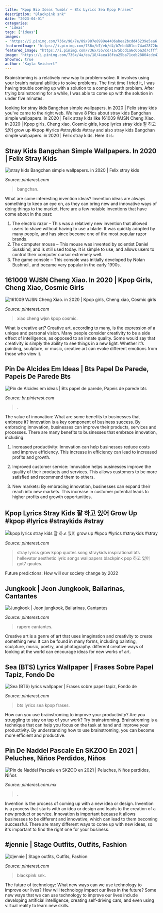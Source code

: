 ```yaml
---
title: "Kpop Bio Ideas Tumblr ~ Bts Lyrics Sea Kpop Frases"
description: "Blackpink snk"
date: "2023-04-01"
categories:
- "ideas"
tags: ["ideas"]
images:
- "https://i.pinimg.com/736x/98/7e/89/987e8999e4406abea2bcdd45239e5ea6.jpg"
featuredImage: "https://i.pinimg.com/736x/b7/eb/d4/b7ebd401cc74ad2872b464cbddb4e1a8.jpg"
featured_image: "https://i.pinimg.com/736x/5b/cd/1a/5bcd1a6c6ba3d7cfff70626b07b58745.jpg"
image: "https://i.pinimg.com/736x/4a/ea/18/4aea18fea25ba71ceb28804cde417d2d.jpg"
ShowToc: true
author: "Kayla Reichert"
---
```



Brainstroming is a relatively new way to problem-solve. It involves using your brain’s natural abilities to solve problems. The first time I tried it, I was having trouble coming up with a solution to a complex math problem. After trying brainstroming for a while, I was able to come up with the solution in under five minutes.

	

		
looking for stray kids Bangchan simple wallpapers. in 2020 | Felix stray kids you've came to the right web. We have 8 Pics about stray kids Bangchan simple wallpapers. in 2020 | Felix stray kids like 161009 WJSN Cheng Xiao. in 2020 | Kpop girls, Cheng xiao, Cosmic girls, kpop lyrics stray kids 잘 하고 있어 grow up #kpop #lyrics #straykids #stray and also stray kids Bangchan simple wallpapers. in 2020 | Felix stray kids. Here it is:
		
    
## Stray Kids Bangchan Simple Wallpapers. In 2020 | Felix Stray Kids

<img loading=lazy src="https://i.pinimg.com/736x/5b/cd/1a/5bcd1a6c6ba3d7cfff70626b07b58745.jpg" onerror="this.onerror=null;this.src='https://tse3.mm.bing.net/th?id=OIP.0WLuOu4jXEcntHxM3hyWnAHaNM&amp;pid=15.1';" alt="stray kids Bangchan simple wallpapers. in 2020 | Felix stray kids">

_Source: pinterest.com_

>bangchan. 

	

What are some interesting invention ideas?
Invention ideas are always something to keep an eye on, as they can bring new and innovative ways of doing things to the market. Here are a few notable inventions that have come about in the past: 
1. The electric razor – This was a relatively new invention that allowed users to shave without having to use a blade. It was quickly adopted by many people, and has since become one of the most popular razor brands. 
2. The computer mouse – This mouse was invented by scientist Daniel Susskind, and is still used today. It is simple to use, and allows users to control their computer cursor extremely well. 
3. The game console – This console was initially developed by Nolan Bushnell, and became very popular in the early 1990s.

    
## 161009 WJSN Cheng Xiao. In 2020 | Kpop Girls, Cheng Xiao, Cosmic Girls

<img loading=lazy src="https://i.pinimg.com/736x/b0/bc/96/b0bc969ec3c78bc9e7339e0d8ee8baa5.jpg" onerror="this.onerror=null;this.src='https://tse1.mm.bing.net/th?id=OIP.5eEDwz_IRcsdyW0jvMnYzAHaLJ&amp;pid=15.1';" alt="161009 WJSN Cheng Xiao. in 2020 | Kpop girls, Cheng xiao, Cosmic girls">

_Source: pinterest.com_

>xiao cheng wjsn kpop cosmic. 

	

What is creative art?
Creative art, according to many, is the expression of a unique and personal vision. Many people consider creativity to be a side effect of intelligence, as opposed to an innate quality. Some would say that creativity is simply the ability to see things in a new light. Whether it’s painting, sculpture, or music, creative art can evoke different emotions from those who view it.

    
## Pin De Alcides Em Ideas | Bts Papel De Parede, Papeis De Parede Bts

<img loading=lazy src="https://i.pinimg.com/736x/e6/7f/72/e67f72477938ab5d2444527a3cbfbfb9.jpg" onerror="this.onerror=null;this.src='https://tse4.mm.bing.net/th?id=OIP.g_ROlL7koiFivW51euFFlQHaNL&amp;pid=15.1';" alt="Pin de Alcides em ideas | Bts papel de parede, Papeis de parede bts">

_Source: br.pinterest.com_

>. 

	

The value of innovation: What are some benefits to businesses that embrace it?
Innovation is a key component of business success. By embracing innovation, businesses can improve their products, services and processes. There are many benefits to businesses that embrace innovation, including: 
1. Increased productivity: Innovation can help businesses reduce costs and improve efficiency. This increase in efficiency can lead to increased profits and growth.

2. Improved customer service: Innovation helps businesses improve the quality of their products and services. This allows customers to be more satisfied and recommend them to others.

3. New markets: By embracing innovation, businesses can expand their reach into new markets. This increase in customer potential leads to higher profits and growth opportunities.

    
## Kpop Lyrics Stray Kids 잘 하고 있어 Grow Up #kpop #lyrics #straykids #stray

<img loading=lazy src="https://i.pinimg.com/736x/6b/99/7e/6b997edf6e1ce265e779efd4601008aa.jpg" onerror="this.onerror=null;this.src='https://tse1.mm.bing.net/th?id=OIP.3cpbcmsCJpaQzcoBWcGThQHaNK&amp;pid=15.1';" alt="kpop lyrics stray kids 잘 하고 있어 grow up #kpop #lyrics #straykids #stray">

_Source: pinterest.com_

>stray lyrics grow kpop quotes song straykids inspirational bts hellevator aesthetic lyric songs wallpapers blackpink pop 하고 있어 got7 qoutes. 

	

Future predictions: How will our society change by 2022
 

    
## Jungkook | Jeon Jungkook, Bailarinas, Cantantes

<img loading=lazy src="https://i.pinimg.com/736x/b7/eb/d4/b7ebd401cc74ad2872b464cbddb4e1a8.jpg" onerror="this.onerror=null;this.src='https://tse3.mm.bing.net/th?id=OIP.ABYzqrG2AfSTDu4Rfae0sQHaNK&amp;pid=15.1';" alt="Jungkook | Jeon jungkook, Bailarinas, Cantantes">

_Source: pinterest.com_

>rapero cantantes. 

	

Creative art is a genre of art that uses imagination and creativity to create something new. It can be found in many forms, including painting, sculpture, music, poetry, and photography. different creative ways of looking at the world can encourage ideas for new works of art.

    
## Sea (BTS) Lyrics Wallpaper | Frases Sobre Papel Tapiz, Fondo De

<img loading=lazy src="https://i.pinimg.com/736x/98/7e/89/987e8999e4406abea2bcdd45239e5ea6.jpg" onerror="this.onerror=null;this.src='https://tse4.mm.bing.net/th?id=OIP.QTRXtUGm7t2TLLieCze0mgHaNK&amp;pid=15.1';" alt="Sea (BTS) lyrics wallpaper | Frases sobre papel tapiz, Fondo de">

_Source: pinterest.com_

>bts lyrics sea kpop frases. 

	

How can you use brainstroming to improve your productivity?
Are you struggling to stay on top of your work? Try brainstroming. Brainstroming is a technique that can help you focus on the task at hand and improve your productivity. By understanding how to use brainstroming, you can become more efficient and productive.

    
## Pin De Naddel Pascale En SKZOO En 2021 | Peluches, Niños Perdidos, Niños

<img loading=lazy src="https://i.pinimg.com/736x/0d/ec/ee/0decee30ac1855721739b3caac6643d9.jpg" onerror="this.onerror=null;this.src='https://tse1.mm.bing.net/th?id=OIP.nSmnNSqO44uznSVFSbPAcQHaKB&amp;pid=15.1';" alt="Pin de Naddel Pascale en SKZOO en 2021 | Peluches, Niños perdidos, Niños">

_Source: pinterest.com.mx_

>. 

	

Invention is the process of coming up with a new idea or design.
Invention is a process that starts with an idea or design and leads to the creation of a new product or service. Innovation is important because it allows businesses to be different and innovative, which can lead to them becoming successful. There are many different ways to come up with new ideas, so it's important to find the right one for your business.

    
## #jennie | Stage Outfits, Outfits, Fashion

<img loading=lazy src="https://i.pinimg.com/736x/4a/ea/18/4aea18fea25ba71ceb28804cde417d2d.jpg" onerror="this.onerror=null;this.src='https://tse3.mm.bing.net/th?id=OIP.WMh50DMIJ8yRhRNhoZkk8wHaRS&amp;pid=15.1';" alt="#jennie | Stage outfits, Outfits, Fashion">

_Source: pinterest.com_

>blackpink snk. 

	

The future of technology: What new ways can we use technology to improve our lives?
How will technology impact our lives in the future? Some new ways that we can use technology to improve our lives include developing artificial intelligence, creating self-driving cars, and even using virtual reality to learn new skills.

